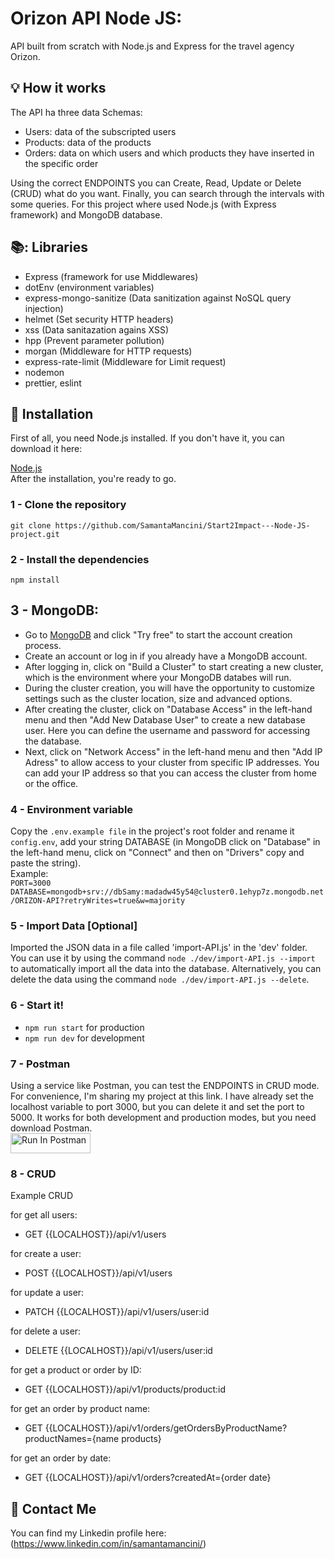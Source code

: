 
# Orizon API Node JS:

API built from scratch with Node.js and Express for the travel agency Orizon.

## :bulb: How it works

The API ha three data Schemas:
- Users: data of the subscripted users
- Products: data of the products
- Orders: data on which users and which
  products they have inserted in the specific order
 
Using the correct ENDPOINTS you can Create, Read, Update or Delete (CRUD) what do you
want. Finally, you can search through the intervals with some queries. For this project
where used Node.js (with Express framework) and MongoDB database.
  
## 📚: Libraries

- Express (framework for use Middlewares)
- dotEnv (environment variables)
- express-mongo-sanitize (Data sanitization against NoSQL query injection)
- helmet (Set security HTTP headers)
- xss (Data sanitazation agains XSS)
- hpp (Prevent parameter pollution)
- morgan (Middleware for HTTP requests)
- express-rate-limit (Middleware for Limit request)
- nodemon
- prettier, eslint

## :floppy_disk: Installation

First of all, you need Node.js installed.
If you don't have it, you can download it here:

[Node.js](https://nodejs.org/en)<br>
After the installation, you're ready to go.

### 1 - Clone the repository
`git clone https://github.com/SamantaMancini/Start2Impact---Node-JS-project.git`

### 2 - Install the dependencies

`npm install`

## 3 - MongoDB:

- Go to [MongoDB](https://www.mongodb.com/atlas/database) and click "Try free" to start the account creation process.
- Create an account or log in if you already have a MongoDB account.
- After logging in, click on "Build a Cluster" to start creating a new cluster, which is the environment where your MongoDB databes will run.
- During the cluster creation, you will have the opportunity to customize settings such as the cluster location, size and advanced options.
- After creating the cluster, click on "Database Access" in the left-hand menu and then "Add New Database User" to create a new database user.
  Here you can define the username and password for accessing the database.
- Next, click on "Network Access" in the left-hand menu and then "Add IP Adress" to allow access to your cluster from specific IP addresses. You can add your IP address so that you can access the cluster from home or the office.

### 4 - Environment variable

Copy the `.env.example file` in the project's root folder and rename it `config.env`, add your string DATABASE (in MongoDB click on "Database" in the left-hand menu, click on "Connect" and then on "Drivers" copy and paste the string). <br/> Example: <br/>
`PORT=3000`
`DATABASE=mongodb+srv://dbSamy:madadw45y54@cluster0.1ehyp7z.mongodb.net/ORIZON-API?retryWrites=true&w=majority`

### 5 - Import Data [Optional]
Imported the JSON data in a file called 'import-API.js' in the 'dev' folder.
You can use it by using the command `node ./dev/import-API.js --import` to automatically import all the data into the database. Alternatively, you can delete the data using the command `node ./dev/import-API.js --delete`.

### 6 - Start it!

- `npm run start` for production
- `npm run dev` for development

### 7 - Postman
Using a service like Postman, you can test the ENDPOINTS in CRUD mode. For convenience, I'm sharing my project at this link. I have already set the localhost variable to port 3000, but you can delete it and set the port to 5000. It works for both development and production modes, but you need download Postman. <br/>
[<img src="https://run.pstmn.io/button.svg" alt="Run In Postman" style="width: 128px; height: 32px;">](https://god.gw.postman.com/run-collection/32496480-b99fe1f0-da45-437e-9d4b-c8170f72492e?action=collection%2Ffork&source=rip_markdown&collection-url=entityId%3D32496480-b99fe1f0-da45-437e-9d4b-c8170f72492e%26entityType%3Dcollection%26workspaceId%3D2d4d3248-42c4-48a2-a817-78423c635e51)

### 8 - CRUD

Example CRUD

for get all users:
- GET {{LOCALHOST}}/api/v1/users

for create a user:
- POST {{LOCALHOST}}/api/v1/users

for update a user:
- PATCH {{LOCALHOST}}/api/v1/users/user:id

for delete a user:
- DELETE {{LOCALHOST}}/api/v1/users/user:id

for get a product or order by ID:
- GET {{LOCALHOST}}/api/v1/products/product:id

for get an order by product name:
- GET {{LOCALHOST}}/api/v1/orders/getOrdersByProductName?productNames={name products}

for get an order by date:
- GET {{LOCALHOST}}/api/v1/orders?createdAt={order date}


## :e-mail: Contact Me

You can find my Linkedin profile here: (https://www.linkedin.com/in/samantamancini/)

